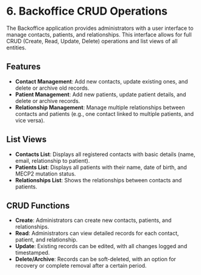 # 6. Backoffice CRUD Operations

The Backoffice application provides administrators with a user interface to manage contacts, patients, and relationships. This interface allows for full CRUD (Create, Read, Update, Delete) operations and list views of all entities.

## Features
- **Contact Management**: Add new contacts, update existing ones, and delete or archive old records.
- **Patient Management**: Add new patients, update patient details, and delete or archive records.
- **Relationship Management**: Manage multiple relationships between contacts and patients (e.g., one contact linked to multiple patients, and vice versa).

## List Views
- **Contacts List**: Displays all registered contacts with basic details (name, email, relationship to patient).
- **Patients List**: Displays all patients with their name, date of birth, and MECP2 mutation status.
- **Relationships List**: Shows the relationships between contacts and patients.

## CRUD Functions
- **Create**: Administrators can create new contacts, patients, and relationships.
- **Read**: Administrators can view detailed records for each contact, patient, and relationship.
- **Update**: Existing records can be edited, with all changes logged and timestamped.
- **Delete/Archive**: Records can be soft-deleted, with an option for recovery or complete removal after a certain period.
